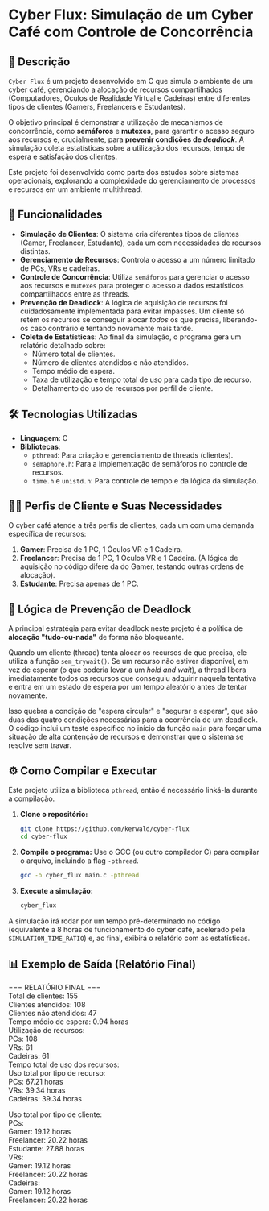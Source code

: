 # Cyber Flux: Simulação de um Cyber Café com Controle de Concorrência

## 📝 Descrição

`Cyber Flux` é um projeto desenvolvido em C que simula o ambiente de um cyber café, gerenciando a alocação de recursos compartilhados (Computadores, Óculos de Realidade Virtual e Cadeiras) entre diferentes tipos de clientes (Gamers, Freelancers e Estudantes).

O objetivo principal é demonstrar a utilização de mecanismos de concorrência, como **semáforos** e **mutexes**, para garantir o acesso seguro aos recursos e, crucialmente, para **prevenir condições de *deadlock***. A simulação coleta estatísticas sobre a utilização dos recursos, tempo de espera e satisfação dos clientes.

Este projeto foi desenvolvido como parte dos estudos sobre sistemas operacionais, explorando a complexidade do gerenciamento de processos e recursos em um ambiente multithread.

## 🚀 Funcionalidades

* **Simulação de Clientes**: O sistema cria diferentes tipos de clientes (Gamer, Freelancer, Estudante), cada um com necessidades de recursos distintas.
* **Gerenciamento de Recursos**: Controla o acesso a um número limitado de PCs, VRs e cadeiras.
* **Controle de Concorrência**: Utiliza `semáforos` para gerenciar o acesso aos recursos e `mutexes` para proteger o acesso a dados estatísticos compartilhados entre as threads.
* **Prevenção de Deadlock**: A lógica de aquisição de recursos foi cuidadosamente implementada para evitar impasses. Um cliente só retém os recursos se conseguir alocar *todos* os que precisa, liberando-os caso contrário e tentando novamente mais tarde.
* **Coleta de Estatísticas**: Ao final da simulação, o programa gera um relatório detalhado sobre:
    * Número total de clientes.
    * Número de clientes atendidos e não atendidos.
    * Tempo médio de espera.
    * Taxa de utilização e tempo total de uso para cada tipo de recurso.
    * Detalhamento do uso de recursos por perfil de cliente.

## 🛠️ Tecnologias Utilizadas

* **Linguagem**: C
* **Bibliotecas**:
    * `pthread`: Para criação e gerenciamento de threads (clientes).
    * `semaphore.h`: Para a implementação de semáforos no controle de recursos.
    * `time.h` e `unistd.h`: Para controle de tempo e da lógica da simulação.

## 🧑‍💻 Perfis de Cliente e Suas Necessidades

O cyber café atende a três perfis de clientes, cada um com uma demanda específica de recursos:

1.  **Gamer**: Precisa de 1 PC, 1 Óculos VR e 1 Cadeira.
2.  **Freelancer**: Precisa de 1 PC, 1 Óculos VR e 1 Cadeira. (A lógica de aquisição no código difere da do Gamer, testando outras ordens de alocação).
3.  **Estudante**: Precisa apenas de 1 PC.

## 🔬 Lógica de Prevenção de Deadlock

A principal estratégia para evitar deadlock neste projeto é a política de **alocação "tudo-ou-nada"** de forma não bloqueante.

Quando um cliente (thread) tenta alocar os recursos de que precisa, ele utiliza a função `sem_trywait()`. Se um recurso não estiver disponível, em vez de esperar (o que poderia levar a um *hold and wait*), a thread libera imediatamente todos os recursos que conseguiu adquirir naquela tentativa e entra em um estado de espera por um tempo aleatório antes de tentar novamente.

Isso quebra a condição de "espera circular" e "segurar e esperar", que são duas das quatro condições necessárias para a ocorrência de um deadlock. O código inclui um teste específico no início da função `main` para forçar uma situação de alta contenção de recursos e demonstrar que o sistema se resolve sem travar.

## ⚙️ Como Compilar e Executar

Este projeto utiliza a biblioteca `pthread`, então é necessário linká-la durante a compilação.

1.  **Clone o repositório:**
    ```bash
    git clone https://github.com/kerwald/cyber-flux
    cd cyber-flux
    ```

2.  **Compile o programa:**
    Use o GCC (ou outro compilador C) para compilar o arquivo, incluindo a flag `-pthread`.
    ```bash
    gcc -o cyber_flux main.c -pthread
    ```

3.  **Execute a simulação:**
    ```bash
    cyber_flux
    ```

A simulação irá rodar por um tempo pré-determinado no código (equivalente a 8 horas de funcionamento do cyber café, acelerado pela `SIMULATION_TIME_RATIO`) e, ao final, exibirá o relatório com as estatísticas.

## 📊 Exemplo de Saída (Relatório Final)
=== RELATÓRIO FINAL ===  
Total de clientes: 155  
Clientes atendidos: 108  
Clientes não atendidos: 47  
Tempo médio de espera: 0.94 horas  
Utilização de recursos:  
  PCs: 108  
  VRs: 61  
  Cadeiras: 61  
Tempo total de uso dos recursos:  
  Uso total por tipo de recurso:  
    PCs: 67.21 horas  
    VRs: 39.34 horas  
    Cadeiras: 39.34 horas  
  
  Uso total por tipo de cliente:  
    PCs:  
      Gamer: 19.12 horas  
      Freelancer: 20.22 horas  
      Estudante: 27.88 horas  
    VRs:  
      Gamer: 19.12 horas  
      Freelancer: 20.22 horas  
    Cadeiras:  
      Gamer: 19.12 horas  
      Freelancer: 20.22 horas  

      
